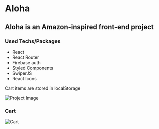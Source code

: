 # Aloha

## Aloha is an Amazon-inspired front-end project 
### Used Techs/Packages
- React 
- React Router
- Firebase auth
- Styled Components 
- SwiperJS
- React Icons

Cart items are stored in localStorage

![Project Image](https://firebasestorage.googleapis.com/v0/b/image-gallery-610ea.appspot.com/o/users%2FGeorge-VCXtOV23v8bv667J0SkSr8OiQmm2%2Fgallery%2Faloha-two.vercel.app_.png?alt=media&token=d87b362d-393c-4f98-9cb6-90e054615513)


### Cart

![Cart](https://firebasestorage.googleapis.com/v0/b/image-gallery-610ea.appspot.com/o/users%2FGeorge-VCXtOV23v8bv667J0SkSr8OiQmm2%2Fgallery%2Faloha-two.vercel.app_%20(1).png?alt=media&token=41edf414-b050-4ef3-addf-ef0f30bd29f8)
